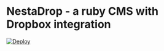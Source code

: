 # NestaDrop - a ruby CMS with Dropbox integration

[![Deploy](https://www.herokucdn.com/deploy/button.png)](https://heroku.com/deploy)

